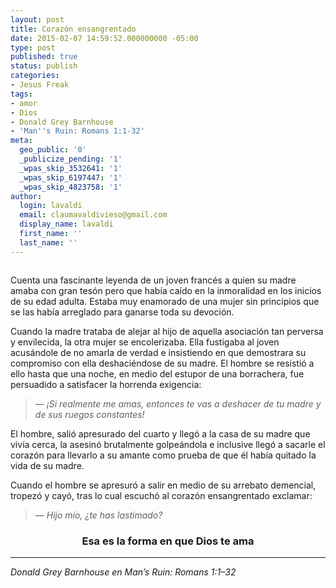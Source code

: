 ```yaml
---
layout: post
title: Corazón ensangrentado
date: 2015-02-07 14:59:52.000000000 -05:00
type: post
published: true
status: publish
categories:
- Jesus Freak
tags:
- amor
- Dios
- Donald Grey Barnhouse
- 'Man''s Ruin: Romans 1:1-32'
meta:
  geo_public: '0'
  _publicize_pending: '1'
  _wpas_skip_3532641: '1'
  _wpas_skip_6197447: '1'
  _wpas_skip_4823758: '1'
author:
  login: lavaldi
  email: claumavaldivieso@gmail.com
  display_name: lavaldi
  first_name: ''
  last_name: ''
---
```

<p><img class="aligncenter" src="{{ site.baseurl }}/assets/1*6lh0lHbyBcyyJ9APl5-8TA.jpeg" alt="" /></p>
<p>Cuenta una fascinante leyenda de un joven francés a quien su madre amaba con gran tesón pero que había caído en la inmoralidad en los inicios de su edad adulta. Estaba muy enamorado de una mujer sin principios que se las había arreglado para ganarse toda su devoción.<!--more--></p>
<p>Cuando la madre trataba de alejar al hijo de aquella asociación tan perversa y envilecida, la otra mujer se encolerizaba. Ella fustigaba al joven acusándole de no amarla de verdad e insistiendo en que demostrara su compromiso con ella deshaciéndose de su madre. El hombre se resistió a ello hasta que una noche, en medio del estupor de una borrachera, fue persuadido a satisfacer la horrenda exigencia:</p>
<blockquote><p>— <em class="markup--em markup--p-em">¡Si realmente me amas, entonces te vas a deshacer de tu madre y de sus ruegos constantes!</em></p></blockquote>
<p>El hombre, salió apresurado del cuarto y llegó a la casa de su madre que vivía cerca, la asesinó brutalmente golpeándola e inclusive llegó a sacarle el corazón para llevarlo a su amante como prueba de que él había quitado la vida de su madre.</p>
<p>Cuando el hombre se apresuró a salir en medio de su arrebato demencial, tropezó y cayó, tras lo cual escuchó al corazón ensangrentado exclamar:</p>
<blockquote><p>— <em class="markup--em markup--p-em">Hijo mío, ¿te has lastimado?</em></p></blockquote>
<h3 style="text-align:center;">Esa es la forma en que Dios te ama</h3>
<hr />
<p><em class="markup--em markup--p-em">Donald Grey Barnhouse en Man’s Ruin: Romans 1:1–32</em></p>

